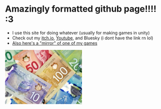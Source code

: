 # Amazingly formatted github page!!!! :3

- I use this site for doing whatever (usually for making games in unity)
- Check out my [itch.io](https://deltav2.itch.io), [Youtube](https://www.youtube.com/@DeltaV_), and Bluesky (i dont have the link rn lol)
- [Also here's a "mirror" of one of my games](https://delta-airlines-ig.github.io/Dash-With-The-Fireball-Etc/ )
<img src="canadian-dollar-cad-1024x723.webp" width=50% height=50%>
